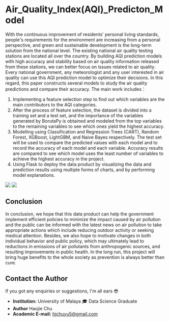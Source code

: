 # Air_Quality_Index(AQI)_Predicton_Model

With the continuous improvement of residents' personal living standards, people's requirements for the environment are increasing from a personal perspective, and green and sustainable development is the long-term solution from the national level. The existing national air quality testing stations are located all over the country. By building AQI prediction models with high accuracy and stability based on air quality information released from these stations, we can better focus on issues related to air quality. Every national government, any meteorologist and any user interested in air quality can use this AQI prediction model to optimize their decisions. In this regard, this paper constructs several models to study the air quality predictions and compare their accuracy. The main work includes：
1) Implementing a feature selection step to find out which variables are the main contributors to the AQI categories.
2) After the process of feature selection, the dataset is divided into a training set and a test set, and the importance of the variables generated by BorutaPy is obtained and modeled from the top variables to the remaining variables to see which ones yield the highest accuracy.
3) Modelling using Classification and Regression Trees (CART), Random Forest, XGBoost, LightGBM, and Naive Bayes respectively. The test set will be used to compare the predicted values with each model and to record the accuracy of each model and each variable. Accuracy results are compared to see which model uses the least number of variables to achieve the highest accuracy in the project.
4) Using Flask to deploy the data product by visualizing the data and prediction results using multiple forms of charts, and by performing model explanations.

<img src="https://github.com/HaojieChu/Air_Quality_Index_Predicton_WebUI/blob/main/ui.jpg"  />
<img src="https://github.com/HaojieChu/Air_Quality_Index_Predicton_WebUI/blob/main/ui_2.jpg"  />

## Conclusion

In conclusion, we hope that this data product can help the government implement efficient policies to minimize the impact caused by air pollution and the public can be informed with the latest news on air pollution to take appropriate actions which include reducing outdoor activity or seeking medical attention. Besides, we also hope to motivate changes in both individual behavior and public policy, which may ultimately lead to reductions in emissions of air pollutants from anthropogenic sources, and resulting improvements in public health. In the long run, this project will bring huge benefits to the whole society as prevention is always better than cure.


## Contact the Author  

If you got any enquiries or suggestions, I'm all ears :sunglasses:  

- **Institution:**  University of Malaya  :mortar_board: Data Science Graduate  
- **Author** Haojie Chu
- **Academic E-mail:** hjchuyu5@gmail.com

